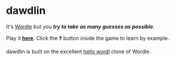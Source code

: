 # dawdlin

It's [Wordle](https://www.powerlanguage.co.uk/wordle/) but you _**try to take as many guesses as possible**_.

Play it [**here**](https://dawdl.in/).  Click the ❓ button inside the game to learn by example.

dawdlin is built on the excellent [hello wordl](https://github.com/lynn/hello-wordl) clone of Wordle.
